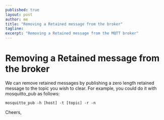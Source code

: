 ```yaml
---
published: true
layout: post
author: me
title: "Removing a Retained message from the broker"
tagline:
excerpt: "Removing a Retained message from the MQTT broker"
---
```


# Removing a Retained message from the broker

<p>We can remove retained messages by publishing a zero length retained
message to the topic you wish to clear. For example, you could do it
with mosquitto_pub as follows:</p>

<p><code>mosquitto_pub -h [host] -t [topic] -r -n</code></p>

<p>Cheers,</p>
